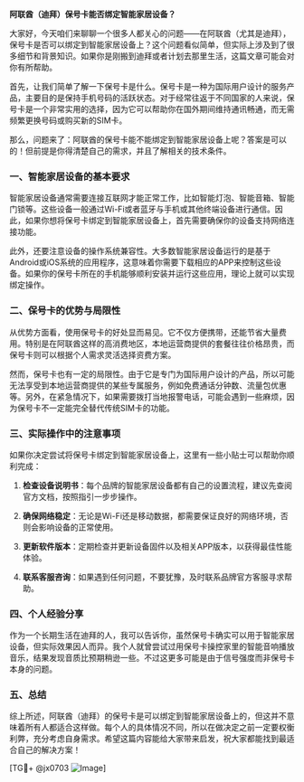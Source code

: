 **阿联酋（迪拜）保号卡能否绑定智能家居设备？**

大家好，今天咱们来聊聊一个很多人都关心的问题——在阿联酋（尤其是迪拜），保号卡是否可以绑定到智能家居设备上？这个问题看似简单，但实际上涉及到了很多细节和背景知识。如果你是刚搬到迪拜或者计划去那里生活，这篇文章可能会对你有所帮助。

首先，让我们简单了解一下保号卡是什么。保号卡是一种为国际用户设计的服务产品，主要目的是保持手机号码的活跃状态。对于经常往返于不同国家的人来说，保号卡是一个非常实用的选择，因为它可以帮助你在国外期间维持通讯畅通，而无需频繁更换号码或购买新的SIM卡。

那么，问题来了：阿联酋的保号卡能不能绑定到智能家居设备上呢？答案是可以的！但前提是你得清楚自己的需求，并且了解相关的技术条件。

### 一、智能家居设备的基本要求

智能家居设备通常需要连接互联网才能正常工作，比如智能灯泡、智能音箱、智能门锁等。这些设备一般通过Wi-Fi或者蓝牙与手机或其他终端设备进行通信。因此，如果你想将保号卡绑定到智能家居设备上，首先需要确保你的设备支持网络连接功能。

此外，还要注意设备的操作系统兼容性。大多数智能家居设备运行的是基于Android或iOS系统的应用程序，这意味着你需要下载相应的APP来控制这些设备。如果你的保号卡所在的手机能够顺利安装并运行这些应用，理论上就可以实现绑定操作。

### 二、保号卡的优势与局限性

从优势方面看，使用保号卡的好处显而易见。它不仅方便携带，还能节省大量费用。特别是在阿联酋这样的高消费地区，本地运营商提供的套餐往往价格昂贵，而保号卡则可以根据个人需求灵活选择资费方案。

然而，保号卡也有一定的局限性。由于它是专门为国际用户设计的产品，所以可能无法享受到本地运营商提供的某些专属服务，例如免费通话分钟数、流量包优惠等。另外，在紧急情况下，如果需要拨打当地报警电话，可能会遇到一些麻烦，因为保号卡不一定能完全替代传统SIM卡的功能。

### 三、实际操作中的注意事项

如果你决定尝试将保号卡绑定到智能家居设备上，这里有一些小贴士可以帮助你顺利完成：

1. **检查设备说明书**：每个品牌的智能家居设备都有自己的设置流程，建议先查阅官方文档，按照指引一步步操作。
   
2. **确保网络稳定**：无论是Wi-Fi还是移动数据，都需要保证良好的网络环境，否则会影响设备的正常使用。

3. **更新软件版本**：定期检查并更新设备固件以及相关APP版本，以获得最佳性能体验。

4. **联系客服咨询**：如果遇到任何问题，不要犹豫，及时联系品牌官方客服寻求帮助。

### 四、个人经验分享

作为一个长期生活在迪拜的人，我可以告诉你，虽然保号卡确实可以用于智能家居设备，但实际效果因人而异。我个人就曾尝试过用保号卡操控家里的智能音响播放音乐，结果发现音质比预期稍逊一些。不过这更多可能是由于信号强度而非保号卡本身的问题。

### 五、总结

综上所述，阿联酋（迪拜）的保号卡是可以绑定到智能家居设备上的，但这并不意味着所有人都适合这样做。每个人的具体情况不同，所以在做决定之前一定要权衡利弊，充分考虑自身需求。希望这篇内容能给大家带来启发，祝大家都能找到最适合自己的解决方案！

[TG💪+ @jx0703 ![Image](https://github.com/user-attachments/assets/dbca1d08-cadb-493c-b0ec-ad6f7a83f270)]